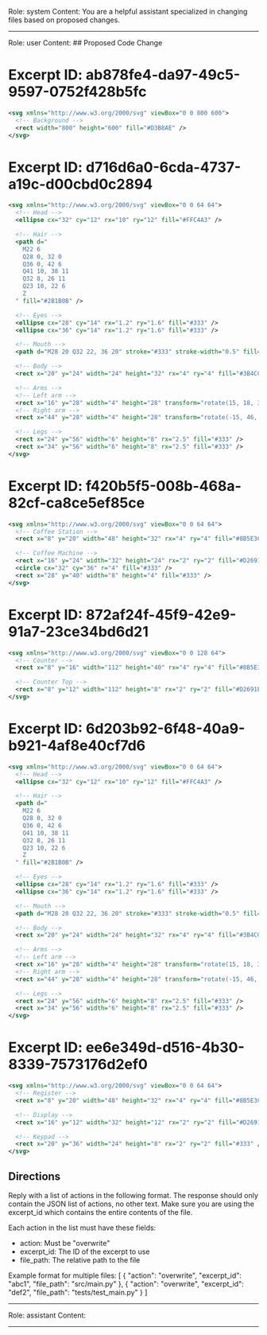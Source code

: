 Role: system
Content: You are a helpful assistant specialized in changing files based on proposed changes.
__________________
Role: user
Content: ## Proposed Code Change
# Excerpt ID: ab878fe4-da97-49c5-9597-0752f428b5fc
```svg assets/svgs/coffee_shop.svg
<svg xmlns="http://www.w3.org/2000/svg" viewBox="0 0 800 600">
  <!-- Background -->
  <rect width="800" height="600" fill="#D3B8AE" />
</svg>
```

# Excerpt ID: d716d6a0-6cda-4737-a19c-d00cbd0c2894
```svg assets/svgs/barista.svg
<svg xmlns="http://www.w3.org/2000/svg" viewBox="0 0 64 64">
  <!-- Head -->
  <ellipse cx="32" cy="12" rx="10" ry="12" fill="#FFC4A3" />

  <!-- Hair -->
  <path d="
    M22 6 
    Q28 0, 32 0 
    Q36 0, 42 6 
    Q41 10, 38 11 
    Q32 8, 26 11 
    Q23 10, 22 6 
    Z
  " fill="#2B1B0B" />

  <!-- Eyes -->
  <ellipse cx="28" cy="14" rx="1.2" ry="1.6" fill="#333" />
  <ellipse cx="36" cy="14" rx="1.2" ry="1.6" fill="#333" />

  <!-- Mouth -->
  <path d="M28 20 Q32 22, 36 20" stroke="#333" stroke-width="0.5" fill="none" />

  <!-- Body -->
  <rect x="20" y="24" width="24" height="32" rx="4" ry="4" fill="#3B4CCA" />

  <!-- Arms -->
  <!-- Left arm -->
  <rect x="16" y="28" width="4" height="28" transform="rotate(15, 18, 30)" fill="#FFC4A3" rx="2.5" />
  <!-- Right arm -->
  <rect x="44" y="28" width="4" height="28" transform="rotate(-15, 46, 30)" fill="#FFC4A3" rx="2.5" />

  <!-- Legs -->
  <rect x="24" y="56" width="6" height="8" rx="2.5" fill="#333" />
  <rect x="34" y="56" width="6" height="8" rx="2.5" fill="#333" />
</svg>
```

# Excerpt ID: f420b5f5-008b-468a-82cf-ca8ce5ef85ce
```svg assets/svgs/coffee_station.svg
<svg xmlns="http://www.w3.org/2000/svg" viewBox="0 0 64 64">
  <!-- Coffee Station -->
  <rect x="8" y="20" width="48" height="32" rx="4" ry="4" fill="#8B5E3C" />

  <!-- Coffee Machine -->
  <rect x="16" y="24" width="32" height="24" rx="2" ry="2" fill="#D2691E" />
  <circle cx="32" cy="36" r="4" fill="#333" />
  <rect x="28" y="40" width="8" height="4" fill="#333" />
</svg>
```

# Excerpt ID: 872af24f-45f9-42e9-91a7-23ce34bd6d21
```svg assets/svgs/counter.svg
<svg xmlns="http://www.w3.org/2000/svg" viewBox="0 0 128 64">
  <!-- Counter -->
  <rect x="8" y="16" width="112" height="40" rx="4" ry="4" fill="#8B5E3C" />

  <!-- Counter Top -->
  <rect x="8" y="12" width="112" height="8" rx="2" ry="2" fill="#D2691E" />
</svg>
```

# Excerpt ID: 6d203b92-6f48-40a9-b921-4af8e40cf7d6
```svg assets/svgs/customer.svg
<svg xmlns="http://www.w3.org/2000/svg" viewBox="0 0 64 64">
  <!-- Head -->
  <ellipse cx="32" cy="12" rx="10" ry="12" fill="#FFC4A3" />

  <!-- Hair -->
  <path d="
    M22 6 
    Q28 0, 32 0 
    Q36 0, 42 6 
    Q41 10, 38 11 
    Q32 8, 26 11 
    Q23 10, 22 6 
    Z
  " fill="#2B1B0B" />

  <!-- Eyes -->
  <ellipse cx="28" cy="14" rx="1.2" ry="1.6" fill="#333" />
  <ellipse cx="36" cy="14" rx="1.2" ry="1.6" fill="#333" />

  <!-- Mouth -->
  <path d="M28 20 Q32 22, 36 20" stroke="#333" stroke-width="0.5" fill="none" />

  <!-- Body -->
  <rect x="20" y="24" width="24" height="32" rx="4" ry="4" fill="#3B4CCA" />

  <!-- Arms -->
  <!-- Left arm -->
  <rect x="16" y="28" width="4" height="28" transform="rotate(15, 18, 30)" fill="#FFC4A3" rx="2.5" />
  <!-- Right arm -->
  <rect x="44" y="28" width="4" height="28" transform="rotate(-15, 46, 30)" fill="#FFC4A3" rx="2.5" />

  <!-- Legs -->
  <rect x="24" y="56" width="6" height="8" rx="2.5" fill="#333" />
  <rect x="34" y="56" width="6" height="8" rx="2.5" fill="#333" />
</svg>
```

# Excerpt ID: ee6e349d-d516-4b30-8339-7573176d2ef0
```svg assets/svgs/register.svg
<svg xmlns="http://www.w3.org/2000/svg" viewBox="0 0 64 64">
  <!-- Register -->
  <rect x="8" y="20" width="48" height="32" rx="4" ry="4" fill="#8B5E3C" />

  <!-- Display -->
  <rect x="16" y="12" width="32" height="12" rx="2" ry="2" fill="#D2691E" />

  <!-- Keypad -->
  <rect x="20" y="36" width="24" height="8" rx="2" ry="2" fill="#333" />
</svg>
```

## Directions
Reply with a list of actions in the following format. The response should only contain the JSON list of actions, no other text.
Make sure you are using the excerpt_id which contains the entire contents of the file.

Each action in the list must have these fields:
- action: Must be "overwrite"
- excerpt_id: The ID of the excerpt to use
- file_path: The relative path to the file

Example format for multiple files:
[
    {
        "action": "overwrite",
        "excerpt_id": "abc1",
        "file_path": "src/main.py"
    },
    {
        "action": "overwrite",
        "excerpt_id": "def2",
        "file_path": "tests/test_main.py"
    }
]
__________________
Role: assistant
Content: 
__________________
